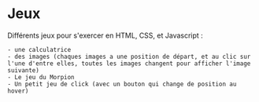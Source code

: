 # Jeux
 
 Différents jeux pour s'exercer en HTML, CSS, et Javascript :

    - une calculatrice
    - des images (chaques images a une position de départ, et au clic sur l'une d'entre elles, toutes les images changent pour afficher l'image suivante)
    - Le jeu du Morpion
    - Un petit jeu de click (avec un bouton qui change de position au hover)
